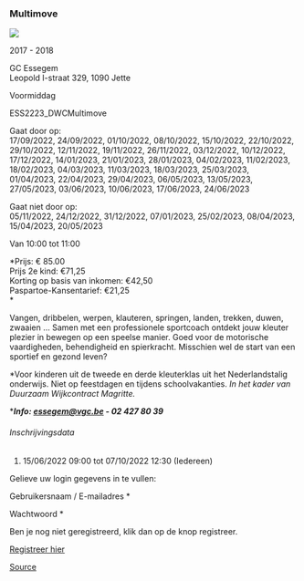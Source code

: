### Multimove

![](https://s3-eu-west-1.amazonaws.com/os-kwdo/prod/vgc/images/activity/62a35978cd567_multimove_foto.jpg)

2017 - 2018

GC Essegem  
Leopold I-straat 329, 1090 Jette

Voormiddag

ESS2223_DWCMultimove

Gaat door op:  
17/09/2022, 24/09/2022, 01/10/2022, 08/10/2022, 15/10/2022, 22/10/2022, 29/10/2022, 12/11/2022, 19/11/2022, 26/11/2022, 03/12/2022, 10/12/2022, 17/12/2022, 14/01/2023, 21/01/2023, 28/01/2023, 04/02/2023, 11/02/2023, 18/02/2023, 04/03/2023, 11/03/2023, 18/03/2023, 25/03/2023, 01/04/2023, 22/04/2023, 29/04/2023, 06/05/2023, 13/05/2023, 27/05/2023, 03/06/2023, 10/06/2023, 17/06/2023, 24/06/2023

Gaat niet door op:  
05/11/2022, 24/12/2022, 31/12/2022, 07/01/2023, 25/02/2023, 08/04/2023, 15/04/2023, 20/05/2023

Van 10:00 tot 11:00

*Prijs: € 85.00  
Prijs 2e kind: €71,25  
Korting op basis van inkomen: €42,50  
Paspartoe-Kansentarief: €21,25  
*

  
Vangen, dribbelen, werpen, klauteren, springen, landen, trekken, duwen, zwaaien … Samen met een professionele sportcoach ontdekt jouw kleuter plezier in bewegen op een speelse manier. Goed voor de motorische vaardigheden, behendigheid en spierkracht. Misschien wel de start van een sportief en gezond leven?

*Voor kinderen uit de tweede en derde kleuterklas uit het Nederlandstalig onderwijs. Niet op feestdagen en tijdens schoolvakanties. *In het kader van Duurzaam Wijkcontract Magritte.*  
  
****Info: [essegem@vgc.be](http://mailto:essegem@vgc.be/) \- 02 427 80 39***

###### Inschrijvingsdata

1.  15/06/2022 09:00 tot 07/10/2022 12:30 (Iedereen)

Gelieve uw login gegevens in te vullen:

Gebruikersnaam / E-mailadres * 

Wachtwoord * 

  

Ben je nog niet geregistreerd, klik dan op de knop registreer.

[Registreer hier](/registration)

[Source](https://tickets.vgc.be/activity/subscribe/ESS2223_DWCMultimove)